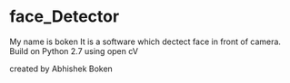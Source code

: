 # face_Detector
My name is boken
It is a software which dectect face in front of camera. 
Build on Python 2.7 using open cV

created by Abhishek Boken
